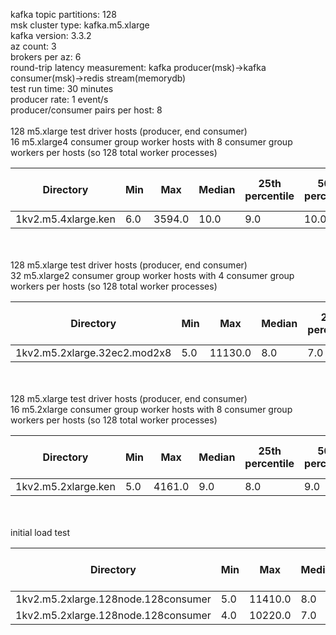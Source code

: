 kafka topic partitions: 128<br>
msk cluster type: kafka.m5.xlarge<br>
kafka version: 3.3.2<br>
az count: 3<br>
brokers per az: 6<br>
round-trip latency measurement: kafka producer(msk)->kafka consumer(msk)->redis stream(memorydb)<br>
test run time: 30 minutes<br>
producer rate: 1 event/s<br>
producer/consumer pairs per host: 8
<br>
<br>
128 m5.xlarge test driver hosts (producer, end consumer)<br>
16 m5.xlarge4 consumer group worker hosts with 8 consumer group workers per hosts (so 128 total worker processes)<br>

| Directory | Min | Max | Median | 25th percentile | 50th percentile | 75th percentile | 99th percentile | 99.9th percentile | 99.99th percentile | 99.999th percentile | JSON File Count |
| --- | --- | --- | --- | --- | --- | --- | --- | --- | --- | --- | --- |
| 1kv2.m5.4xlarge.ken | 6.0 | 3594.0 | 10.0 | 9.0 | 10.0 | 13.0 | 47.0 | 86.0 | 779.2 | 2748.32 | 120 |
<br>
<br>
128 m5.xlarge test driver hosts (producer, end consumer)<br>
32 m5.xlarge2 consumer group worker hosts with 4 consumer group workers per hosts (so 128 total worker processes)<br>

| Directory | Min | Max | Median | 25th percentile | 50th percentile | 75th percentile | 99th percentile | 99.9th percentile | 99.99th percentile | 99.999th percentile | JSON File Count |
| --- | --- | --- | --- | --- | --- | --- | --- | --- | --- | --- | --- |
| 1kv2.m5.2xlarge.32ec2.mod2x8 | 5.0 | 11130.0 | 8.0 | 7.0 | 8.0 | 9.0 | 32.0 | 55.0 | 111.0 | 3227.12 | 160 |
<br>
<br>
128 m5.xlarge test driver hosts (producer, end consumer)<br>
16 m5.2xlarge consumer group worker hosts with 8 consumer group workers per hosts (so 128 total worker processes)<br>

| Directory | Min | Max | Median | 25th percentile | 50th percentile | 75th percentile | 99th percentile | 99.9th percentile | 99.99th percentile | 99.999th percentile | JSON File Count |
| --- | --- | --- | --- | --- | --- | --- | --- | --- | --- | --- | --- |
| 1kv2.m5.2xlarge.ken | 5.0 | 4161.0 | 9.0 | 8.0 | 9.0 | 11.0 | 48.0 | 1519.0 | 2130.04 | 3586.93 | 134 |
<br>
<br>
initial load test<br>

| Directory | Min | Max | Median | 25th percentile | 50th percentile | 75th percentile | 99th percentile | 99.9th percentile | 99.99th percentile | 99.999th percentile | JSON File Count |
| --- | --- | --- | --- | --- | --- | --- | --- | --- | --- | --- | --- |
| 1kv2.m5.2xlarge.128node.128consumer | 5.0 | 11410.0 | 8.0 | 7.0 | 8.0 | 8.0 | 28.0 | 56.0 | 820.24 | 8767.42 | 126 |
| 1kv2.m5.2xlarge.128node.128consumer | 4.0 | 10220.0 | 7.0 | 6.0 | 7.0 | 7.0 | 27.0 | 68.0 | 888.88 | 4158.82 | 123 |
